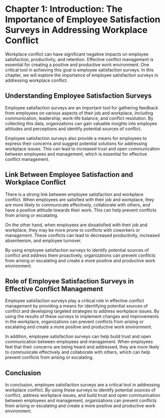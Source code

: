 Chapter 1: Introduction: The Importance of Employee Satisfaction Surveys in Addressing Workplace Conflict
=========================================================================================================

Workplace conflict can have significant negative impacts on employee satisfaction, productivity, and retention. Effective conflict management is essential for creating a positive and productive work environment. One critical tool in achieving this goal is employee satisfaction surveys. In this chapter, we will explore the importance of employee satisfaction surveys in addressing workplace conflict.

Understanding Employee Satisfaction Surveys
-------------------------------------------

Employee satisfaction surveys are an important tool for gathering feedback from employees on various aspects of their job and workplace, including communication, leadership, work-life balance, and conflict resolution. By collecting this data, organizations can gain valuable insights into employee attitudes and perceptions and identify potential sources of conflict.

Employee satisfaction surveys also provide a means for employees to express their concerns and suggest potential solutions for addressing workplace issues. This can lead to increased trust and open communication between employees and management, which is essential for effective conflict management.

Link Between Employee Satisfaction and Workplace Conflict
---------------------------------------------------------

There is a strong link between employee satisfaction and workplace conflict. When employees are satisfied with their job and workplace, they are more likely to communicate effectively, collaborate with others, and have a positive attitude towards their work. This can help prevent conflicts from arising or escalating.

On the other hand, when employees are dissatisfied with their job and workplace, they may be more prone to conflicts with coworkers or management. These conflicts can lead to decreased productivity, increased absenteeism, and employee turnover.

By using employee satisfaction surveys to identify potential sources of conflict and address them proactively, organizations can prevent conflicts from arising or escalating and create a more positive and productive work environment.

Role of Employee Satisfaction Surveys in Effective Conflict Management
----------------------------------------------------------------------

Employee satisfaction surveys play a critical role in effective conflict management by providing a means for identifying potential sources of conflict and developing targeted strategies to address workplace issues. By using the results of these surveys to implement changes and improvements in the workplace, organizations can prevent conflicts from arising or escalating and create a more positive and productive work environment.

In addition, employee satisfaction surveys can help build trust and open communication between employees and management. When employees feel that their concerns are being heard and addressed, they are more likely to communicate effectively and collaborate with others, which can help prevent conflicts from arising or escalating.

Conclusion
----------

In conclusion, employee satisfaction surveys are a critical tool in addressing workplace conflict. By using these surveys to identify potential sources of conflict, address workplace issues, and build trust and open communication between employees and management, organizations can prevent conflicts from arising or escalating and create a more positive and productive work environment.
